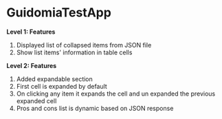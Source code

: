 # GuidomiaTestApp

**Level 1: Features**
1. Displayed list of collapsed items from JSON file
2. Show list items' information in table cells

**Level 2: Features**
1. Added expandable section
2. First cell is expanded by default
3. On clicking any item it expands the cell and un expanded the previous expanded cell
4. Pros and cons list is dynamic based on JSON response
